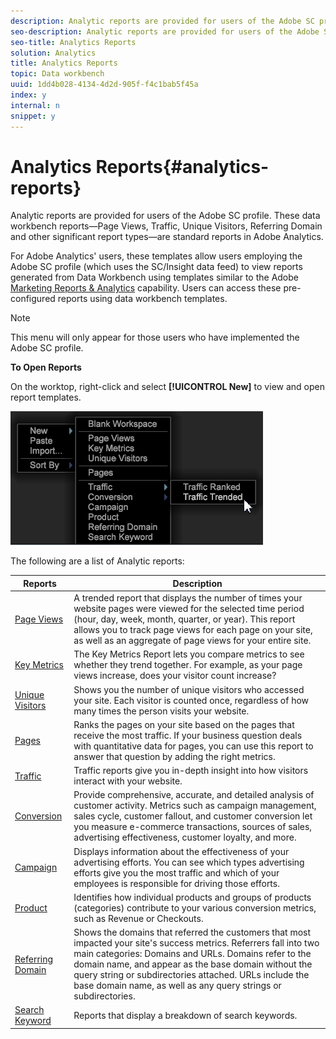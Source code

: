 ```yaml
---
description: Analytic reports are provided for users of the Adobe SC profile. These data workbench reports—Page Views, Traffic, Unique Visitors, Referring Domain and other significant report types—are standard reports in Adobe Analytics.
seo-description: Analytic reports are provided for users of the Adobe SC profile. These data workbench reports—Page Views, Traffic, Unique Visitors, Referring Domain and other significant report types—are standard reports in Adobe Analytics.
seo-title: Analytics Reports
solution: Analytics
title: Analytics Reports
topic: Data workbench
uuid: 1dd4b028-4134-4d2d-905f-f4c1bab5f45a
index: y
internal: n
snippet: y
---
```


# Analytics Reports{#analytics-reports}

Analytic reports are provided for users of the Adobe SC profile. These data workbench reports—Page Views, Traffic, Unique Visitors, Referring Domain and other significant report types—are standard reports in Adobe Analytics.

For Adobe Analytics' users, these templates allow users employing the Adobe SC profile (which uses the SC/Insight data feed) to view reports generated from Data Workbench using templates similar to the Adobe [Marketing Reports & Analytics](http://www.adobe.com/solutions/digital-analytics/marketing-reports-analytics.html?promoid=KAUCM) capability. Users can access these pre-configured reports using data workbench templates.

>[!NOTE]
>
>This menu will only appear for those users who have implemented the Adobe SC profile.

**To Open Reports**

On the worktop, right-click and select **[!UICONTROL New]** to view and open report templates.

![](assets/template_reports.png)

The following are a list of Analytic reports: 

|  Reports  | Description  |
|---|---|
| [Page Views](http://marketing.adobe.com/resources/help/en_US/reference/reports_page_views.html)  | A trended report that displays the number of times your website pages were viewed for the selected time period (hour, day, week, month, quarter, or year). This report allows you to track page views for each page on your site, as well as an aggregate of page views for your entire site.  |
| [Key Metrics](http://marketing.adobe.com/resources/help/en_US/reference/reports_key_metrics.html)  | The Key Metrics Report lets you compare metrics to see whether they trend together. For example, as your page views increase, does your visitor count increase?  |
| [Unique Visitors](http://marketing.adobe.com/resources/help/en_US/reference/reports_unique_visitors_v15_dsc.html)  | Shows you the number of unique visitors who accessed your site. Each visitor is counted once, regardless of how many times the person visits your website.  |
| [Pages](http://marketing.adobe.com/resources/help/en_US/reference/reports_pages.html)  | Ranks the pages on your site based on the pages that receive the most traffic. If your business question deals with quantitative data for pages, you can use this report to answer that question by adding the right metrics.  |
| [Traffic](https://marketing.adobe.com/resources/help/en_US/reference/index.html?f=reports_traffic)  | Traffic reports give you in-depth insight into how visitors interact with your website.  |
| [Conversion](https://marketing.adobe.com/resources/help/en_US/reference/index.html?f=reports_conversion)  | Provide comprehensive, accurate, and detailed analysis of customer activity. Metrics such as campaign management, sales cycle, customer fallout, and customer conversion let you measure e-commerce transactions, sources of sales, advertising effectiveness, customer loyalty, and more.  |
| [Campaign](http://marketing.adobe.com/resources/help/en_US/reference/reports_campaigns.html)  | Displays information about the effectiveness of your advertising efforts. You can see which types advertising efforts give you the most traffic and which of your employees is responsible for driving those efforts.  |
| [Product](http://marketing.adobe.com/resources/help/en_US/reference/reports_products.html)  | Identifies how individual products and groups of products (categories) contribute to your various conversion metrics, such as Revenue or Checkouts.  |
| [Referring Domain](http://marketing.adobe.com/resources/help/en_US/reference/reports_referring_domains.html)  | Shows the domains that referred the customers that most impacted your site's success metrics. Referrers fall into two main categories: Domains and URLs. Domains refer to the domain name, and appear as the base domain without the query string or subdirectories attached. URLs include the base domain name, as well as any query strings or subdirectories.  |
| [Search Keyword](http://marketing.adobe.com/resources/help/en_US/reference/reports_search_keywords.html)  | Reports that display a breakdown of search keywords.  |

